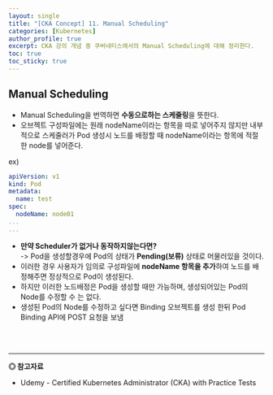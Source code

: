 ```yaml
---
layout: single
title: "[CKA Concept] 11. Manual Scheduling"
categories: [Kubernetes]
author_profile: true
excerpt: CKA 강의 개념 중 쿠버네티스에서의 Manual Scheduling에 대해 정리한다. 
toc: true
toc_sticky: true
---
```


## Manual Scheduling
- Manual Scheduling을 번역하면 **수동으로하는 스케줄링**을 뜻한다.
- 오브젝트 구성파일에는 원래 nodeName이라는 항목을 따로 넣어주지 않지만 내부적으로 스케줄러가 Pod 생성시 노드를 배정할 때 nodeName이라는 항목에 적절한 node를 넣어준다.

ex)

```yaml
apiVersion: v1
kind: Pod
metadata:
  name: test
spec:
  nodeName: node01
...
...
```

- **만약 Scheduler가 없거나 동작하지않는다면?** <br>-> Pod을 생성할경우에 Pod의 상태가 **Pending(보류)** 상태로 머물러있을 것이다.
- 이러한 경우 사용자가 임의로 구성파일에 **nodeName 항목을 추가**하여 노드를 배정해주면 정상적으로 Pod이 생성된다.
- 하지만 이러한 노드배정은 Pod을 생성할 때만 가능하며, 생성되어있는 Pod의 Node를 수정할 수 는 없다.
- 생성된 Pod의 Node를 수정하고 싶다면 Binding 오브젝트를 생성 한뒤 Pod Binding API에 POST 요청을 보냄

<br><br>


------------------
**◎ 참고자료**
- Udemy - Certified Kubernetes Administrator (CKA) with Practice Tests